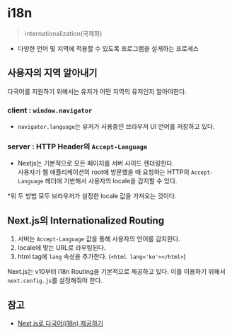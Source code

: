 # i18n

> internationalization(국제화)

- 다양한 언어 및 지역에 적용할 수 있도록 프로그램을 설게하는 프로세스

## 사용자의 지역 알아내기

다국어를 지원하기 위해서는 유저가 어떤 지역의 유저인지 알아야한다.

### client : `window.navigator`

- `navigator.language`는 유저가 사용중인 브라우저 UI 언어를 저장하고 있다.

### server : HTTP Header의 `Accept-Language`

- Nextjs는 기본적으로 모든 페이지를 서버 사이드 렌더링한다. <br />사용자가 웹 애플리케이션의 root에 방문했을 때 요청하는 HTTP의 `Accept-Language` 헤더에 기반해서 사용자의 locale을 감지할 수 있다.

\*위 두 방법 모두 브라우저가 설정한 locale 값을 가져오는 것이다.

## Next.js의 Internationalized Routing

1. 서버는 `Accept-Language` 값을 통해 사용자의 언어를 감지한다.
2. locale에 맞는 URL로 라우팅된다.
3. html tag에 `lang` 속성을 추가한다. (`<html lang='ko'></html>`)

Next.js는 v10부터 i18n Routing을 기본적으로 제공하고 있다. 이를 이용하기 위해서 `next.config.js`를 설정해줘야 한다.

## 참고

- [Next.js로 다국어(i18n) 제공하기](https://velog.io/@jeonbyeongmin/Next.js%EB%A1%9C-%EB%8B%A4%EA%B5%AD%EC%96%B4i18n-%EC%A0%9C%EA%B3%B5%ED%95%98%EA%B8%B0)
